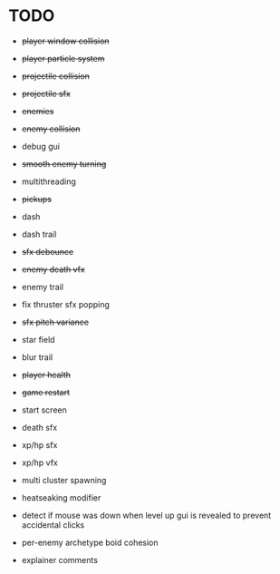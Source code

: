 # TODO

- ~~player window collision~~
- ~~player particle system~~
- ~~projectile collision~~
- ~~projectile sfx~~
- ~~enemies~~
- ~~enemy collision~~
- debug gui
- ~~smooth enemy turning~~
- multithreading
- ~~pickups~~
- dash
- dash trail
- ~~sfx debounce~~
- ~~enemy death vfx~~
- enemy trail
- fix thruster sfx popping
- ~~sfx pitch variance~~
- star field
- blur trail
- ~~player health~~
- ~~game restart~~
- start screen
- death sfx
- xp/hp sfx
- xp/hp vfx
- multi cluster spawning
- heatseaking modifier
- detect if mouse was down when level up gui is revealed to prevent accidental clicks

- per-enemy archetype boid cohesion

- explainer comments